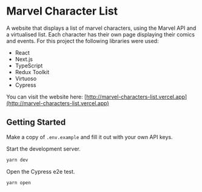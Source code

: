 # Marvel Character List

A website that displays a list of marvel characters, using the Marvel API and a virtualised list. Each character has their own page displaying their comics and events. For this project the following libraries were used:

- React
- Next.js
- TypeScript
- Redux Toolkit
- Virtuoso
- Cypress

You can visit the website here: [http://marvel-characters-list.vercel.app](http://marvel-characters-list.vercel.app)

## Getting Started

Make a copy of `.env.example` and fill it out with your own API keys.

Start the development server.

```ps1
yarn dev
```

Open the Cypress e2e test.

```ps1
yarn open
```
